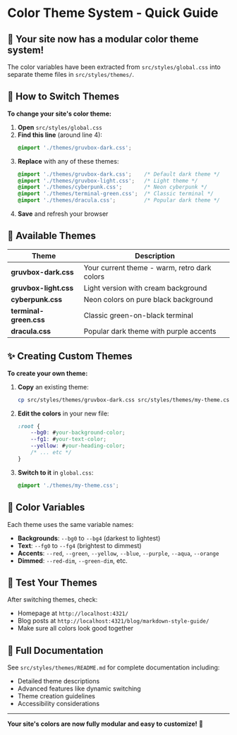# Color Theme System - Quick Guide

## 🎨 Your site now has a modular color theme system!

The color variables have been extracted from `src/styles/global.css` into separate theme files in `src/styles/themes/`.

## 🔄 How to Switch Themes

**To change your site's color theme:**

1. **Open** `src/styles/global.css`
2. **Find this line** (around line 4):
   ```css
   @import './themes/gruvbox-dark.css';
   ```
3. **Replace** with any of these themes:
   ```css
   @import './themes/gruvbox-dark.css';    /* Default dark theme */
   @import './themes/gruvbox-light.css';   /* Light theme */
   @import './themes/cyberpunk.css';       /* Neon cyberpunk */
   @import './themes/terminal-green.css';  /* Classic terminal */
   @import './themes/dracula.css';         /* Popular dark theme */
   ```
4. **Save** and refresh your browser

## 📁 Available Themes

| Theme | Description |
|-------|-------------|
| **gruvbox-dark.css** | Your current theme - warm, retro dark colors |
| **gruvbox-light.css** | Light version with cream background |
| **cyberpunk.css** | Neon colors on pure black background |
| **terminal-green.css** | Classic green-on-black terminal |
| **dracula.css** | Popular dark theme with purple accents |

## ✨ Creating Custom Themes

**To create your own theme:**

1. **Copy** an existing theme:
   ```bash
   cp src/styles/themes/gruvbox-dark.css src/styles/themes/my-theme.css
   ```

2. **Edit the colors** in your new file:
   ```css
   :root {
       --bg0: #your-background-color;
       --fg1: #your-text-color;
       --yellow: #your-heading-color;
       /* ... etc */
   }
   ```

3. **Switch to it** in `global.css`:
   ```css
   @import './themes/my-theme.css';
   ```

## 🎯 Color Variables

Each theme uses the same variable names:

- **Backgrounds**: `--bg0` to `--bg4` (darkest to lightest)
- **Text**: `--fg0` to `--fg4` (brightest to dimmest)  
- **Accents**: `--red`, `--green`, `--yellow`, `--blue`, `--purple`, `--aqua`, `--orange`
- **Dimmed**: `--red-dim`, `--green-dim`, etc.

## 🚀 Test Your Themes

After switching themes, check:
- Homepage at `http://localhost:4321/`
- Blog posts at `http://localhost:4321/blog/markdown-style-guide/`
- Make sure all colors look good together

## 📖 Full Documentation

See `src/styles/themes/README.md` for complete documentation including:
- Detailed theme descriptions
- Advanced features like dynamic switching
- Theme creation guidelines
- Accessibility considerations

---

**Your site's colors are now fully modular and easy to customize!** 🎨